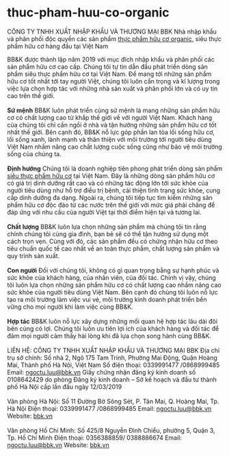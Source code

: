 # thuc-pham-huu-co-organic
CÔNG TY TNHH XUẤT NHẬP KHẨU VÀ THƯƠNG MẠI BBK
Nhà nhập khẩu và phân phối độc quyền các sản phẩm [thực phẩm hữu cơ organic](https://bbk.vn/), siêu thực phẩm hữu cơ hàng đầu tại Việt Nam

BB&K được thành lập năm 2019 với mục đích nhập khẩu và phân phối các sản phẩm hữu cơ cao cấp. Chúng tôi tự tin dẫn đầu phát triển dòng sản phẩm siêu thực phẩm hữu cơ tại Việt Nam. Để mang tới những sản phẩm hữu cơ tốt nhất tới tay người Việt, chúng tôi luôn cẩn trọng và kĩ lượng trong việc lựa chọn hợp tác với những nhà sản xuất và phân phối lớn và có uy tín cao trên thế giới.
<br>
</br>
**Sứ mệnh**
BB&K luôn phát triển cùng sứ mệnh là mang những sản phẩm hữu cơ có chất lượng cao từ khắp thế giới về với người Việt Nam. Khách hàng của chúng tôi chỉ cần ngồi ở nhà và tận hưởng những sản phẩm hữu cơ tốt nhất thế giới. Bên cạnh đó, BB&K nỗ lực góp phần lan tỏa lối sống hữu cơ, lối sống xanh, lành mạnh và thân thiện với môi trường tới người tiêu dùng Việt Nam  nhầm nâng cao chất lượng cuộc sống cũng như bảo vệ môi trường sống của chúng ta.
<br>
</br>
**Định hướng**
Chúng tôi là doanh nghiệp tiên phong phát triển dòng sản phẩm [siêu thực phẩm hữu cơ](https://bbk.vn/) tại Việt Nam. Đây là những dòng sản phẩm hữu cơ có giá trị dinh dưỡng rất cao và có những tác động lớn tới sức khỏe của người tiêu dùng như hỗ trợ điều trị bệnh, cải thiện tình trạng sức khỏe, cung cấp dinh dưỡng đa dạng.
Ngoài ra, chúng tôi tiếp tục tìm kiếm những sản phẩm hữu cơ độc đáo từ các nước trên thế giới với mức giá phải chăng để đáp ứng với nhu cầu của người Việt tại thời điểm hiện tại và tương lai.
<br>
</br>
**Chất lượng**
BB&K luôn lựa chọn những sản phẩm mà chúng tôi tin rằng chính chúng tôi cùng gia đình, bạn bè sẽ có thể tận hưởng sử dụng một cách trọn vẹn. Cùng với đó, các sản phẩm đều có chứng nhận hữu cơ theo tiêu chuẩn quốc tế cao nhất về an toàn thực phẩm, chất lượng sản phẩm và quy trình sản xuất.
<br>
</br>
**Con người**
Đối với chúng tôi, không có gì quan trọng bằng sự hạnh phúc và sức khỏe của khách hàng, của nhân viên, của đối tác. Chính vị vậy, chúng tôi luôn lựa chọn những sản phẩm hữu cơ có chất lượng cao nhầm nâng cao sức khỏe của người tiêu dùng Việt Nam. Bên cạnh đó chúng tôi luôn nỗ lực tạo ra môi trường làm việc vui vẻ, môi trường kinh doanh phát triển bền vững cho mọi người khi làm việc cùng BB&K.
<br>
</br>
**Hợp tác**
BB&K luôn nỗ lực xây dựng những mối quan hệ hợp tác lâu dài đôi bên cùng có lợi. Chúng tôi luôn ưu tiên lợi ích của khách hàng và đối tác để đảm mọi người cảm thấy hài lòng khi đã lựa chọn song hành cùng BB&K.
<br>
</br>
LIÊN HỆ: CÔNG TY TNHH XUẤT NHẬP KHẨU VÀ THƯƠNG MẠI BBK
Địa chỉ trụ sở chính: Số nhà 2, Ngõ 175 Tam Trinh, Phường Mai Động, Quận Hoàng Mai, Thành phố Hà Nội, Việt Nam
Số điện thoại: 0339991477 /0868999485
Email: ngoctu.luu@bbk.vn
Giấy chứng nhận đăng ký kinh doanh số 0108642429 do phòng Đăng ký kinh doanh – Sở kế hoạch và đầu tư thành phố Hà Nội cấp lần đầu ngày 12/03/2019
<br>
</br>
Văn phòng Hà Nội: Số 11 Đường Bờ Sông Sét, P. Tân Mai, Q. Hoàng Mai, Tp. Hà Nội
Điện thoại: 0339991477 /0868999485
Email: ngoctu.luu@bbk.vn
Website: [bbk.vn](https://bbk.vn/)
<br>
</br>
Văn phòng Hồ Chí Minh: Số 425/8 Nguyễn Đình Chiểu, phường 5, Quận 3, Tp. Hồ Chí Minh
Điện thoại: 0356388859/ 0388886674
Email: ngoctu.luu@bbk.vn
Website: [bbk.vn](https://bbk.vn/)

